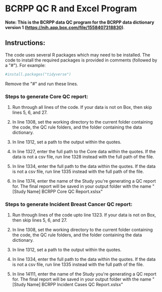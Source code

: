 # BCRPP QC R and Excel Program

**Note: This is the BCRPP data QC program for the BCRPP data dictionary version 1 (https://nih.app.box.com/file/1558407318830)**.

## Instructions:

The code uses several R packages which may need to be installed. The code to install the required packages is provided in comments (followed by a "#"). For example:

``` r
#install.packages("tidyverse")
```

Remove the "#" and run these lines.

### Steps to generate Core QC report:

1. Run through all lines of the code. If your data is not on Box, then skip lines 5, 6, and 27.

2. In line 1308, set the working directory to the current folder containing the code, the QC rule folders, and the folder containing the data dictionary.

3. In line 1312, set a path to the output within the quotes.

4. In line 1327, enter the full path to the Core data within the quotes. If the data is not a csv file, run line 1328 instead with the full path of the file.

5.  In line 1334, enter the full path to the data within the quotes. If the data is not a csv file, run line 1335 instead with the full path of the file.

6. In line 1374, enter the name of the Study you're generating a QC report for. The final report will be saved in your output folder with the name "[Study Name] BCRPP Core QC Report.xslsx"

### Steps to generate Incident Breast Cancer QC report:

1. Run through lines of the code upto line 1323. If your data is not on Box, then skip lines 5, 6, and 27.

2. In line 1308, set the working directory to the current folder containing the code, the QC rule folders, and the folder containing the data dictionary.

3. In line 1312, set a path to the output within the quotes.

4. In line 1334, enter the full path to the data within the quotes. If the data is not a csv file, run line 1335 instead with the full path of the file.

5. In line 14111, enter the name of the Study you're generating a QC report for. The final report will be saved in your output folder with the name "[Study Name] BCRPP Incident Cases QC Report.xslsx"
